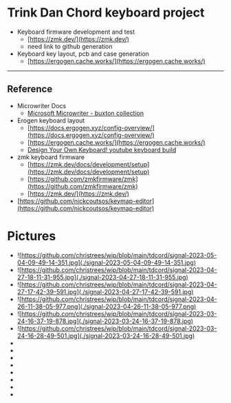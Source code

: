 # Trink Dan Chord keyboard project

- Keyboard firmware development and test
  - [https://zmk.dev/](https://zmk.dev/)
  - need link to github generation
- Keyboard key layout, pcb and case generation
  - [https://ergogen.cache.works/](https://ergogen.cache.works/)

---

## Reference
- Microwriter Docs
  - [Microsoft Microwriter - buxton collection](https://www.microsoft.com/buxtoncollection/detail.aspx?id=5)
- Erogen keyboard layout
  - [https://docs.ergogen.xyz/config-overview/](https://docs.ergogen.xyz/config-overview/)
  - [https://ergogen.cache.works/](https://ergogen.cache.works/)
  - [Design Your Own Keyboard! youtube keyboard build](https://www.youtube.com/watch?v=M_VuXVErD6E)
- zmk keyboard firmware
  - [https://zmk.dev/docs/development/setup](https://zmk.dev/docs/development/setup)
  - [https://github.com/zmkfirmware/zmk](https://github.com/zmkfirmware/zmk)
  - [https://zmk.dev/](https://zmk.dev/)
- [https://github.com/nickcoutsos/keymap-editor](https://github.com/nickcoutsos/keymap-editor)

# Pictures
- ![https://github.com/christrees/wip/blob/main/tdcord/signal-2023-05-04-09-49-14-351.jpg](./signal-2023-05-04-09-49-14-351.jpg)
- ![https://github.com/christrees/wip/blob/main/tdcord/signal-2023-04-27-18-11-31-955.jpg](./signal-2023-04-27-18-11-31-955.jpg)
- ![https://github.com/christrees/wip/blob/main/tdcord/signal-2023-04-27-17-42-39-591.jpg](./signal-2023-04-27-17-42-39-591.jpg)
- ![https://github.com/christrees/wip/blob/main/tdcord/signal-2023-04-26-11-38-05-977.png](./signal-2023-04-26-11-38-05-977.png)
- ![https://github.com/christrees/wip/blob/main/tdcord/signal-2023-03-24-16-37-19-878.jpg](./signal-2023-03-24-16-37-19-878.jpg)
- ![https://github.com/christrees/wip/blob/main/tdcord/signal-2023-03-24-16-28-49-501.jpg](./signal-2023-03-24-16-28-49-501.jpg)
- ![]()
- ![]()
- ![]()
- ![]()
- ![]()
- ![]()
- ![]()
- ![]()
